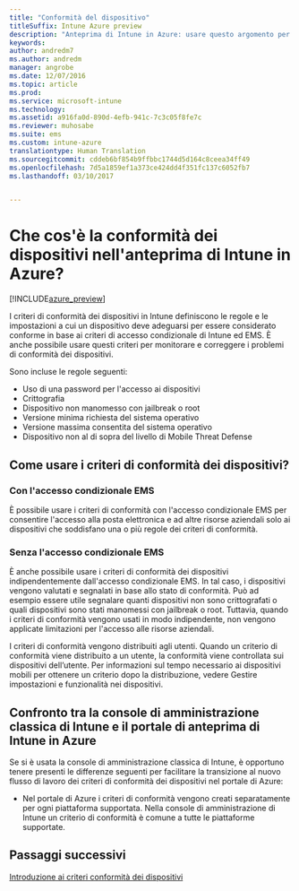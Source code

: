 ```yaml
---
title: "Conformità del dispositivo"
titleSuffix: Intune Azure preview
description: "Anteprima di Intune in Azure: usare questo argomento per informazioni sulla conformità del dispositivo in Microsoft Intune"
keywords: 
author: andredm7
ms.author: andredm
manager: angrobe
ms.date: 12/07/2016
ms.topic: article
ms.prod: 
ms.service: microsoft-intune
ms.technology: 
ms.assetid: a916fa0d-890d-4efb-941c-7c3c05f8fe7c
ms.reviewer: muhosabe
ms.suite: ems
ms.custom: intune-azure
translationtype: Human Translation
ms.sourcegitcommit: cddeb6bf854b9ffbbc1744d5d164c8ceea34ff49
ms.openlocfilehash: 7d5a1859ef1a373ce424dd4f351fc137c6052fb7
ms.lasthandoff: 03/10/2017


---
```


# <a name="what-is-device-compliance-in-intune-azure-preview"></a>Che cos'è la conformità dei dispositivi nell'anteprima di Intune in Azure?

[!INCLUDE[azure_preview](../includes/azure_preview.md)]

I criteri di conformità dei dispositivi in Intune definiscono le regole e le impostazioni a cui un dispositivo deve adeguarsi per essere considerato conforme in base ai criteri di accesso condizionale di Intune ed EMS. È anche possibile usare questi criteri per monitorare e correggere i problemi di conformità dei dispositivi. 

Sono incluse le regole seguenti:

- Uso di una password per l'accesso ai dispositivi
- Crittografia
- Dispositivo non manomesso con jailbreak o root
- Versione minima richiesta del sistema operativo
- Versione massima consentita del sistema operativo
- Dispositivo non al di sopra del livello di Mobile Threat Defense

<!---##  Concepts
Following are some terms and concepts that are useful to understanding how to use compliance policies.

### Device compliance requirements
Compliance requirements are essentially rules like requiring a device PIN or encryption that you can specify as required or not required for a compliance policy.

### Actions for noncompliance

You can specify what needs to happen when a device is determined as noncompliant. This can be a sequence of actions during a specific time.
When you specify these actions, Intune will automatically initiate them in the sequence you specify. See the following example of a sequence of
actions for a device that continues to be in the noncompliant status for
a week:

-   When the device is first determined to be non-compliant, an email with noncompliant notification is sent to the user.

-   3 days after initial noncompliance state, a follow up reminder is sent to the user.

-   5 days after initial noncompliance state, a final reminder with a notification that access to company resources will be blocked on the device in 2 days if the compliance issues are not remediated is sent to the user.

-   7 days after initial noncompliance state, access to company resources is blocked. This requires that you have conditional access policy that specifies that access from noncompliant devices should    be blocked for services such as Exchange and SharePoint.

### Grace Period

This is the time between when a device is first determined as
noncompliant to when access to company resources on that device is blocked. This time allows for time that the user has to resolve
compliance issues on the device. You can also use this time to create your action sequences to send notifications to the user before their access is blocked.

Remember that you need to implement conditional access policies in addition to compliance policies in order for access to company resources to be blocked.--->

##  <a name="how-should-i-use-a-device-compliance-policy"></a>Come usare i criteri di conformità dei dispositivi?

### <a name="using-ems-conditional-access"></a>Con l'accesso condizionale EMS
È possibile usare i criteri di conformità con l'accesso condizionale EMS per consentire l'accesso alla posta elettronica e ad altre risorse aziendali solo ai dispositivi che soddisfano una o più regole dei criteri di conformità.

### <a name="not-using-ems-conditional-access"></a>Senza l'accesso condizionale EMS
È anche possibile usare i criteri di conformità dei dispositivi indipendentemente dall'accesso condizionale EMS.
In tal caso, i dispositivi vengono valutati e segnalati in base allo stato di conformità. Può ad esempio essere utile segnalare quanti dispositivi non sono crittografati o quali dispositivi sono stati manomessi con jailbreak o root. Tuttavia, quando i criteri di conformità vengono usati in modo indipendente, non vengono applicate limitazioni per l'accesso alle risorse aziendali.

I criteri di conformità vengono distribuiti agli utenti. Quando un criterio di conformità viene distribuito a un utente, la conformità viene controllata sui dispositivi dell’utente. Per informazioni sul tempo necessario ai dispositivi mobili per ottenere un criterio dopo la distribuzione, vedere Gestire impostazioni e funzionalità nei dispositivi.

##  <a name="intune-classic-admin-console-vs-intune-azure-preview-portal"></a>Confronto tra la console di amministrazione classica di Intune e il portale di anteprima di Intune in Azure

Se si è usata la console di amministrazione classica di Intune, è opportuno tenere presenti le differenze seguenti per facilitare la transizione al nuovo flusso di lavoro dei criteri di conformità dei dispositivi nel portale di Azure:

-   Nel portale di Azure i criteri di conformità vengono creati separatamente per ogni piattaforma supportata. Nella console di amministrazione di Intune un criterio di conformità è comune a tutte le piattaforme supportate.

<!--- -   In the Azure portal, you have the ability to specify actions and notifications that are intiated when a device is determined to be noncompliant. This ability does not exist in the Intune admin console.

-   In the Azure portal, you can set a grace period to allow time for the end-user to get their device back to compliance status before they completely lose the ability to get company data on their device. This is not available in the Intune admin console.--->

##  <a name="next-steps"></a>Passaggi successivi

[Introduzione ai criteri conformità dei dispositivi](get-started-with-device-compliance.md)


<!---### See also

Conditional access--->

